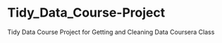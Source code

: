 Tidy_Data_Course-Project
========================

Tidy Data Course Project for Getting and Cleaning Data Coursera Class
